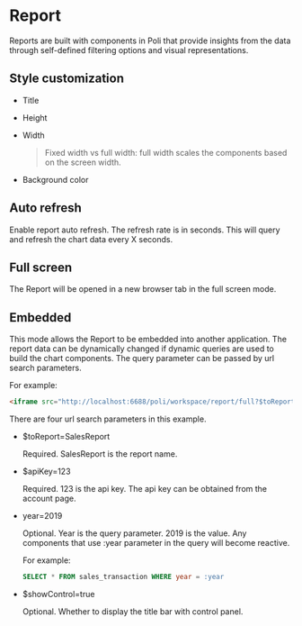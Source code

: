 # Report

Reports are built with components in Poli that provide insights from the data through self-defined filtering options and visual representations. 

## Style customization


* Title
* Height
* Width
  
  > Fixed width vs full width: full width scales the components based on the screen width.
* Background color

## Auto refresh

Enable report auto refresh. The refresh rate is in seconds. This will query and refresh the chart data every X seconds. 

## Full screen

The Report will be opened in a new browser tab in the full screen mode.

## Embedded

This mode allows the Report to be embedded into another application. The report data can be dynamically changed if dynamic queries are used to build the chart components. The query parameter can be passed by url search parameters. 

For example:
```html
<iframe src="http://localhost:6688/poli/workspace/report/full?$toReport=SalesReport$apiKey=ap_12345678&$showControl=true&year=2019"></iframe>
```

There are four url search parameters in this example.
    
* $toReport=SalesReport 

  Required. SalesReport is the report name.

* $apiKey=123

  Required. 123 is the api key. The api key can be obtained from the account page.

* year=2019

  Optional. Year is the query parameter. 2019 is the value. Any components that use :year parameter in the query will become reactive.

  For example:
  ```sql
  SELECT * FROM sales_transaction WHERE year = :year
  ```

* $showControl=true

  Optional. Whether to display the title bar with control panel.